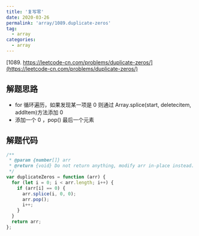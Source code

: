 ```yaml
---
title: '复写零'
date: 2020-03-26
permalink: 'array/1089.duplicate-zeros'
tag:
  - array
categories:
  - array
---
```


[1089. https://leetcode-cn.com/problems/duplicate-zeros/](https://leetcode-cn.com/problems/duplicate-zeros/)

## 解题思路

- for 循环遍历，如果发现某一项是 0 则通过 Array.splice(start, deletecitem, addItem)方法添加 0
- 添加一个 0 ，pop() 最后一个元素

## 解题代码

```js
/**
 * @param {number[]} arr
 * @return {void} Do not return anything, modify arr in-place instead.
 */
var duplicateZeros = function (arr) {
  for (let i = 0; i < arr.length; i++) {
    if (arr[i] == 0) {
      arr.splice(i, 0, 0);
      arr.pop();
      i++;
    }
  }
  return arr;
};
```

